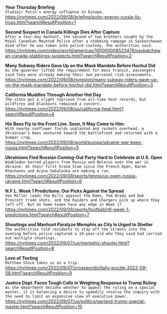 **Your Thursday Briefing**\
`Vladimir Putin’s energy influence in Europe.`\
https://nytimes.com/2022/09/08/briefing/putin-energy-russia-liz-truss.html?searchResultPosition=1

**Second Suspect in Canada Killings Dies After Capture**\
`After a four-day manhunt, the second of two brothers sought by the Royal Canadian Mounted Police after a stabbing rampage in Saskatchewan died after he was taken into police custody, the authorities said.`\
https://nytimes.com/video/world/americas/100000008523476/saskatchewan-canada-stabbings-suspects.html?searchResultPosition=2

**Many Subway Riders Gave Up on the Mask Mandate Before Hochul Did**\
`As the governor lifted the requirement for mass transit, passengers said they were already making their own personal risk assessments.`\
https://nytimes.com/2022/09/08/nyregion/many-subway-riders-gave-up-on-the-mask-mandate-before-hochul-did.html?searchResultPosition=3

**California Muddles Through Another Hot Day**\
`The state got a slight reprieve from all-time heat records, but wildfires and blackouts remained a concern.`\
https://nytimes.com/2022/09/08/us/california-heat.html?searchResultPosition=4

**His Bees Fly to the Front Line. Soon, It May Come to Him.**\
`With nearby sunflower fields unplanted and rockets overhead, a Ukrainian’s bees ventured toward the battlefront and returned with a bumper crop.`\
https://nytimes.com/2022/09/08/world/europe/ukraine-war-bees-russia.html?searchResultPosition=5

**Ukrainians Find Russian Coming-Out Party Hard to Celebrate at U.S. Open**\
`Wimbledon barred players from Russia and Belarus over the war in Ukraine. At their first Grand Slam since the French Open, Karen Khachanov and Aryna Sabalenka are making a run.`\
https://nytimes.com/2022/09/08/sports/tennis/us-open-russia-ukraine.html?searchResultPosition=6

**N.F.L. Week 1 Predictions: Our Picks Against the Spread**\
`Von Miller leads the Bills against the Rams, Tom Brady and Dak Prescott trade shots, and the Raiders and Chargers pick up where they left off. But do home teams have any edge in Week 1?`\
https://nytimes.com/2022/09/08/sports/football/nfl-week-1-predictions.html?searchResultPosition=7

**Shootings and Manhunt Paralyze Memphis as City Is Urged to Shelter**\
`The authorities told residents to stay off the streets into the evening before police captured a 19-year-old who they said had carried out multiple shootings.`\
https://nytimes.com/2022/09/07/us/memphis-shooter.html?searchResultPosition=8

**Love of Texting**\
`Matthew Stock takes us on a trip.`\
https://nytimes.com/2022/09/07/crosswords/daily-puzzle-2022-09-08.html?searchResultPosition=9

**Justice Dept. Faces Tough Calls in Weighing Response to Trump Ruling**\
`As the department decides whether to appeal the ruling on a special master, it is balancing a desire to speedily resolve the inquiry with the need to limit an expansive view of executive power.`\
https://nytimes.com/2022/09/07/us/politics/garland-trump-special-master.html?searchResultPosition=10

